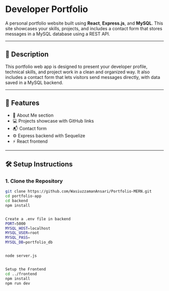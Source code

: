 # Developer Portfolio

A personal portfolio website built using **React**, **Express.js**, and **MySQL**. This site showcases your skills, projects, and includes a contact form that stores messages in a MySQL database using a REST API.

---

## 📖 Description

This portfolio web app is designed to present your developer profile, technical skills, and project work in a clean and organized way. It also includes a contact form that lets visitors send messages directly, with data saved in a MySQL backend.

---

## 🚀 Features

- 👋 About Me section
- 💻 Projects showcase with GitHub links
- 📬 Contact form
- ⚙️ Express backend with Sequelize
- ⚡ React frontend

---

## 🛠 Setup Instructions

### 1. Clone the Repository

```bash
git clone https://github.com/WasiuzzamanAnsari/Portfolio-MERN.git
cd portfolio-app
cd backend
npm install


Create a .env file in backend
PORT=5000
MYSQL_HOST=localhost
MYSQL_USER=root
MYSQL_PASS=
MYSQL_DB=portfolio_db


node server.js


Setup the Frontend
cd ../frontend
npm install
npm run dev


